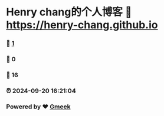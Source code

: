 # Henry chang的个人博客 :link: https://henry-chang.github.io 
### :page_facing_up: [1](https://henry-chang.github.io/tag.html) 
### :speech_balloon: 0 
### :hibiscus: 16 
### :alarm_clock: 2024-09-20 16:21:04 
### Powered by :heart: [Gmeek](https://github.com/Meekdai/Gmeek)
